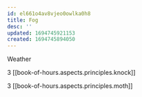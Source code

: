```yaml
---
id: el661o4av8vjeo0owlka0h8
title: Fog
desc: ''
updated: 1694745921153
created: 1694745894050
---
```


Weather

3 [[book-of-hours.aspects.principles.knock]]

3 [[book-of-hours.aspects.principles.moth]]
